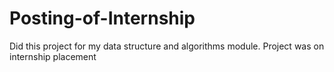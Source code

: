 # Posting-of-Internship

Did this project for my data structure and algorithms module. Project was on internship placement
